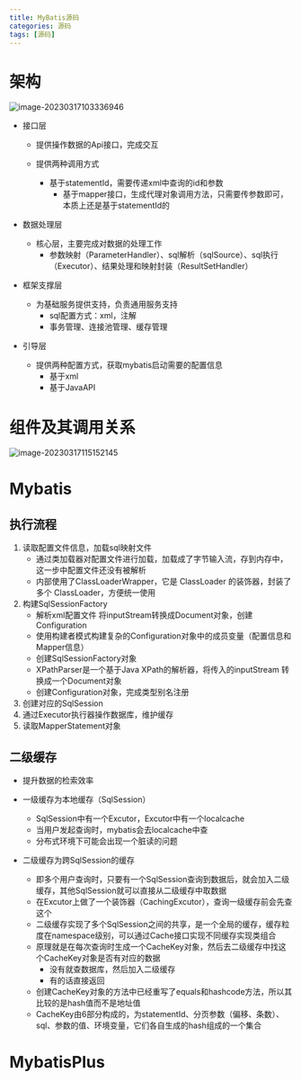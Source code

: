 ```yaml
---
title: MyBatis源码
categories: 源码
tags: [源码]
---
```


# 架构

![image-20230317103336946](../pic/image-20230317103336946.png)

- 接口层

  - 提供操作数据的Api接口，完成交互

  - 提供两种调用方式
    - 基于statementId，需要传递xml中查询的id和参数
      - 基于mapper接口，生成代理对象调用方法，只需要传参数即可，本质上还是基于statementId的

- 数据处理层
  - 核心层，主要完成对数据的处理工作
    - 参数映射（ParameterHandler）、sql解析（sqlSource）、sql执行（Executor）、结果处理和映射封装（ResultSetHandler）

- 框架支撑层
  - 为基础服务提供支持，负责通用服务支持
    - sql配置方式：xml，注解
    - 事务管理、连接池管理、缓存管理

- 引导层
  - 提供两种配置方式，获取mybatis启动需要的配置信息
    - 基于xml
    - 基于JavaAPI

# 组件及其调用关系

![image-20230317115152145](../pic/image-20230317115152145.png)

# Mybatis

## 执行流程

1. 读取配置文件信息，加载sql映射文件
   - 通过类加载器对配置文件进行加载，加载成了字节输入流，存到内存中，这一步中配置文件还没有被解析
   - 内部使用了ClassLoaderWrapper，它是 ClassLoader 的装饰器，封装了多个 ClassLoader，方便统一使用
2. 构建SqlSessionFactory
   - 解析xml配置文件 将inputStream转换成Document对象，创建Configuration
   - 使用构建者模式构建复杂的Configuration对象中的成员变量（配置信息和Mapper信息）
   - 创建SqlSessionFactory对象
   - XPathParser是一个基于Java XPath的解析器，将传入的inputStream 转换成一个Document对象
   - 创建Configuration对象，完成类型别名注册
3. 创建对应的SqlSession
4. 通过Executor执行器操作数据库，维护缓存
5. 读取MapperStatement对象

## 二级缓存

- 提升数据的检索效率
- 一级缓存为本地缓存（SqlSession）
  - SqlSession中有一个Excutor，Excutor中有一个localcache
  - 当用户发起查询时，mybatis会去localcache中查
  - 分布式环境下可能会出现一个脏读的问题

- 二级缓存为跨SqlSession的缓存
  - 即多个用户查询时，只要有一个SqlSession查询到数据后，就会加入二级缓存，其他SqlSession就可以直接从二级缓存中取数据
  - 在Excutor上做了一个装饰器（CachingExcutor），查询一级缓存前会先查这个
  - 二级缓存实现了多个SqlSession之间的共享，是一个全局的缓存，缓存粒度在namespace级别，可以通过Cache接口实现不同缓存实现类组合
  - 原理就是在每次查询时生成一个CacheKey对象，然后去二级缓存中找这个CacheKey对象是否有对应的数据
    - 没有就查数据库，然后加入二级缓存
    - 有的话直接返回
  - 创建CacheKey对象的方法中已经重写了equals和hashcode方法，所以其比较的是hash值而不是地址值
  - CacheKey由6部分构成的，为statementId、分页参数（偏移、条数）、sql、参数的值、环境变量，它们各自生成的hash组成的一个集合

# MybatisPlus